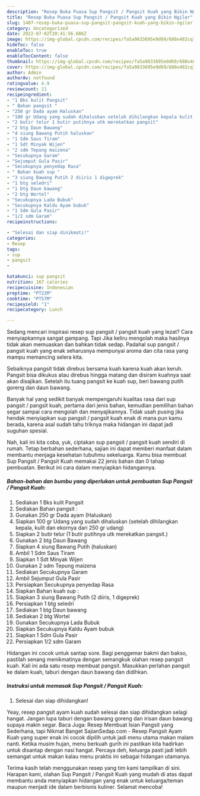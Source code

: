 ```yaml
---
description: "Resep Buka Puasa Sup Pangsit / Pangsit Kuah yang Bikin Ngiler"
title: "Resep Buka Puasa Sup Pangsit / Pangsit Kuah yang Bikin Ngiler"
slug: 1407-resep-buka-puasa-sup-pangsit-pangsit-kuah-yang-bikin-ngiler
category: Uncategorized
date: 2022-07-02T20:41:56.606Z
image: https://img-global.cpcdn.com/recipes/fa5a9833695e9d69/680x482cq70/sup-pangsit-pangsit-kuah-foto-resep-utama.jpg
hideToc: false
enableToc: true
enableTocContent: false
thumbnail: https://img-global.cpcdn.com/recipes/fa5a9833695e9d69/680x482cq70/sup-pangsit-pangsit-kuah-foto-resep-utama.jpg
cover: https://img-global.cpcdn.com/recipes/fa5a9833695e9d69/680x482cq70/sup-pangsit-pangsit-kuah-foto-resep-utama.jpg
author: Admin
authorAv: notfound
ratingvalue: 4.9
reviewcount: 11
recipeingredient:
- "1 Bks kulit Pangsit"
- " Bahan pangsit "
- "250 gr Dada ayam Haluskan"
- "100 gr Udang yang sudah dihaluskan setelah dihilangkan kepala kulit dan ekornya dari 250 gr udang"
- "2 butir telur 1 butir putihnya utk merekatkan pangsit"
- "2 btg Daun Bawang"
- "4 siung Bawang Putih haluskan"
- "1 Sdm Saus Tiram"
- "1 Sdt Minyak Wijen"
- "2 sdm Tepung maizena"
- "Secukupnya Garam"
- "Sejumput Gula Pasir"
- "Secukupnya penyedap Rasa"
- " Bahan kuah sup "
- "3 siung Bawang Putih 2 diiris 1 digeprek"
- "1 btg seledri"
- "1 btg Daun bawang"
- "2 btg Wortel"
- "Secukupnya Lada Bubuk"
- "Secukupnya Kaldu Ayam bubuk"
- "1 Sdm Gula Pasir"
- "1/2 sdm Garam"
recipeinstructions:

- "Selesai dan siap dinikmati!"
categories:
- Resep
tags:
- sup
- pangsit
- 

katakunci: sup pangsit  
nutrition: 167 calories
recipecuisine: Indonesian
preptime: "PT22M"
cooktime: "PT57M"
recipeyield: "1"
recipecategory: Lunch

---
```



Sedang mencari inspirasi resep sup pangsit / pangsit kuah yang lezat? Cara menyiapkannya sangat gampang. Tapi Jika keliru mengolah maka hasilnya tidak akan memuaskan dan bahkan tidak sedap. Padahal sup pangsit / pangsit kuah yang enak seharusnya mempunyai aroma dan cita rasa yang mampu memancing selera kita.


Sebaiknya pangsit tidak direbus bersama kuah karena kuah akan keruh. Pangsit bisa dikukus atau direbus hingga matang dan disiram kuahnya saat akan disajikan. Setelah itu tuang pangsit ke kuah sup, beri bawang putih goreng dan daun bawang.

Banyak hal yang sedikit banyak mempengaruhi kualitas rasa dari sup pangsit / pangsit kuah, pertama dari jenis bahan, kemudian pemilihan bahan segar sampai cara mengolah dan menyajikannya. Tidak usah pusing jika hendak menyiapkan sup pangsit / pangsit kuah enak di mana pun kamu berada, karena asal sudah tahu triknya maka hidangan ini dapat jadi suguhan spesial.


Nah, kali ini kita coba, yuk, ciptakan sup pangsit / pangsit kuah sendiri di rumah. Tetap berbahan sederhana, sajian ini dapat memberi manfaat dalam membantu menjaga kesehatan tubuhmu sekeluarga. Kamu bisa membuat Sup Pangsit / Pangsit Kuah memakai 22 jenis bahan dan 0 tahap pembuatan. Berikut ini cara dalam menyiapkan hidangannya.

<!--inarticleads1-->

##### Bahan-bahan dan bumbu yang diperlukan untuk pembuatan Sup Pangsit / Pangsit Kuah:

1. Sediakan 1 Bks kulit Pangsit
1. Sediakan  Bahan pangsit :
1. Gunakan 250 gr Dada ayam (Haluskan)
1. Siapkan 100 gr Udang yang sudah dihaluskan (setelah dihilangkan kepala, kulit dan ekornya dari 250 gr udang)
1. Siapkan 2 butir telur (1 butir putihnya utk merekatkan pangsit.)
1. Gunakan 2 btg Daun Bawang
1. Siapkan 4 siung Bawang Putih (haluskan)
1. Ambil 1 Sdm Saus Tiram
1. Siapkan 1 Sdt Minyak Wijen
1. Gunakan 2 sdm Tepung maizena
1. Sediakan Secukupnya Garam
1. Ambil Sejumput Gula Pasir
1. Persiapkan Secukupnya penyedap Rasa
1. Siapkan  Bahan kuah sup :
1. Siapkan 3 siung Bawang Putih (2 diiris, 1 digeprek)
1. Persiapkan 1 btg seledri
1. Sediakan 1 btg Daun bawang
1. Sediakan 2 btg Wortel
1. Gunakan Secukupnya Lada Bubuk
1. Siapkan Secukupnya Kaldu Ayam bubuk
1. Siapkan 1 Sdm Gula Pasir
1. Persiapkan 1/2 sdm Garam


Hidangan ini cocok untuk santap sore. Bagi penggemar bakmi dan bakso, pastilah senang menikmatinya dengan semangkuk olahan resep pangsit kuah. Kali ini ada satu resep membuat pangsit. Masukkan perlahan pangsit ke dalam kuah, taburi dengan daun bawang dan didihkan. 

<!--inarticleads2-->

##### Instruksi untuk memasak Sup Pangsit / Pangsit Kuah:


1. Selesai dan siap dihidangkan!

Yeay, resep pangsit ayam kuah sudah selesai dan siap dihidangkan selagi hangat. Jangan lupa taburi dengan bawang goreng dan irisan daun bawang supaya makin segar. Baca Juga: Resep Membuat Isian Pangsit yang Sederhana, tapi Nikmat Banget SajianSedap.com - Resep Pangsit Ayam Kuah yang super enak ini cocok dipilih untuk jadi menu utama makan malam nanti. Ketika musim hujan, menu berkuah gurih ini pastikan kita hadirkan untuk disantap dengan nasi hangat. Percaya deh, keluarga pasti jadi lebih semangat untuk makan kalau menu praktis ini sebagai hidangan utamanya. 

Terima kasih telah menggunakan resep yang tim kami tampilkan di sini. Harapan kami, olahan Sup Pangsit / Pangsit Kuah yang mudah di atas dapat membantu anda menyiapkan hidangan yang enak untuk keluarga/teman maupun menjadi ide dalam berbisnis kuliner. Selamat mencoba!
